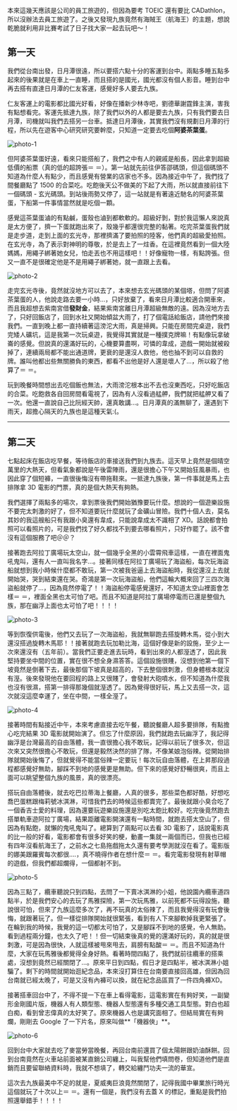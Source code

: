 <!--
[date]: 2011-08-29
[title]:     去南投找尋一個大秘寶
[name]:          find-one-piece-in-nantou
[tag]:          九族文化村, 日月潭, One Piece
[photo]:    http://i.minus.com/jftSnT6v9wRo1.png
-->

本來這幾天應該是公司的員工旅遊的，但因為要考 TOEIC 還有要比 CADathlon，所以沒辦法去員工旅遊了。之後又發現九族竟然有海賊王（航海王）的主題，想說乾脆就利用非比賽考試了日子找大家一起去玩吧～！

## 第一天

我們從台南出發，日月潭很遠，所以要搭六點十分的客運到台中。兩點多睡五點多起來的後果就是在車上一直睡，而且搭的是國光，國光都沒有個人影音。睡到台中再去搭有直達日月潭的仁友客運，感覺好多人要去九族。

仁友客運上的電影都比國光好看，好像在播新少林寺吧，劉德華謝霆鋒主演，害我有點想看完。客運先抵達九族，除了我們以外的人都是要去九族，只有我們要去日月潭，司機就叫我們去搭另一台車。抵達日月潭後，其實我們沒有規劃日月潭的行程，所以先在遊客中心研究研究要幹麼，只知道一定要去吃個**阿婆茶葉蛋**。

![photo-1][p1]

但阿婆茶葉蛋好遠，看來只能搭船了，我們之中有人的親戚是船長，因此拿到超級低價的船票（真的低的超誇張＝ ＝）。第一站就先前往伊答邵碼頭，但這個碼頭不知道為什麼人有點少，而且感覺有營業的店家也不多。因為接近中午了，我們找了間餐廳點了 1500 的合菜吃。吃飽後天公不做美的下起了大雨，所以就直接前往下一個碼頭 - 玄光碼頭。到站後雨勢又停了，這一站就是有著遠近馳名的阿婆茶葉蛋，下船第一件事情當然就是吃個一顆。

感覺這茶葉蛋滷的有點鹹，蛋殼也滷到都軟軟的。超級好剝，對於我這懶人來說真是太方便了，擠一下蛋就跑出來了，殼幾乎都還很完整的黏著。吃完茶葉蛋我們就是走步道，走到上面的玄光寺，那裡擠滿了要拍照的陸客，他們真的超級愛拍照。在玄光寺，為了表示對神明的尊敬，於是去上了一炷香。在這裡竟然看到一個大陸媽媽，用繩子綁著她女兒，怕走丟也不用這樣吧！！好像寵物一樣，有點誇張。但又一直不是很確定他是不是用繩子綁著她，就一直跟上去看。

![photo-2][p2]

走完玄光寺後，竟然就沒地方可以去了，本來想去玄光碼頭的某個塔，但問了阿婆茶葉蛋的人，他說走路去要一小時...，只好放棄了，看來日月潭比較適合開車來，而且我超想去紫南宮借**發財金**，結果紫南宮離日月潭超級無敵的遠。因為沒地方去了，只好回飯店了，回到水社又開始傾盆大雨了，打了個電話給飯店，請他們來接我們。一直到晚上都一直持續著這滂沱大雨，真是掃興。只能在房間完桌遊，我們完矮人礦坑，這是我第一次玩桌遊，我覺得其實就是一種撲克牌嘛！有點像玩拿破崙的感覺。但說真的還滿好玩的，心機要算盡啊，可憐的韋成，遊戲一開始就被殺掉了，連續兩局都不能出通道牌，更衰的是還沒人救他，他也抽不到可以自救的牌。誰叫他都出些無關勝負的東西，都看不出他是好人還是壞人了...，所以殺了他算了＝ ＝。

玩到晚餐時間想出去吃個飯也無法，大雨滂沱根本出不去也沒東西吃，只好吃飯店的合菜。吃飽救各自回房間看電視了，因為有人沒看過艋舺，我們就把艋舺又看了一次。他還一直說自己比阮經天帥，還真敢講...。日月潭真的滿無聊了，還遇到下雨天，超擔心隔天的九族也是這種天氣:(。

- - - - - - - - - -

## 第二天

七點起床在飯店吃早餐，等待飯店的車接送我們到九族去。這天早上竟然是個晴空萬里的大熱天，但看氣象都說是午後雷陣雨，還是很擔心下午又開始狂風暴雨，也因此穿了個短褲，一直很後悔沒有帶拖鞋來。一抵達九族後，第一件事就是馬上去排隊拿 3D 電影的門票，真的是個大熱天有夠熱。

我們選擇了兩點多的場次，拿到票後我們開始猶豫要玩什麼。想說的一個遊樂設施不要完太刺激的好了，但不知道要玩什麼就玩了金礦山冒險。我們十個人去，莫名其妙的我這艘船只有我跟小臭還有韋成，只能說韋成太不識相了 XD。話說都會拍照可以看照片的，可是我們找了好久都找不到要去哪看照片，只好作罷了。該不會沒有這個服務了吧＠＠？

接著跑去阿拉丁廣場玩太空山，就一個幾乎全黑的小雲霄飛車這樣，一直在裡面鬼吼鬼叫，還有人一直叫我名字...。接著同樣在阿拉丁廣場玩了海盜船，每次玩海盜船就想到我小時候什麼都不敢玩，第一次被我爸逼上去海盜船時，我從還沒上去就開始哭，哭到結束還在哭。奇鴻是第一次玩海盜船，他們這輪大概來回了三四次海盜船就停了...，因為竟然停電了！！海盜船停電感覺還好，不知道太空山裡面會怎樣＝ ＝，裡面全黑也太可怕了吧。而且不知道是阿拉丁廣場停電而已還是整個九族，那在幽浮上面也太可怕了吧！！！！

![photo-3][p3]

等到恢復供電後，他們又去玩了一次海盜船，我就無聊跑去搭旋轉木馬，從小到大還沒搭過旋轉木馬耶！！接著就跑去玩加勒比海，這個好像是新的設施，至少上一次來還沒有（五年前）。當我們正要走進去玩時，看到出來的人都溼透了，因此我堅持要坐中間的位置，實在很不想全身濕答答。這個設施很賤，沒想到他第一個下坡竟然是倒著下去，最後那個下坡真是超高的，下去整個很刺激，但身體根本就沒有溼。後來發現他在要回程的路上又很賤了，會發射大砲噴水，但不知道為什麼我也沒有很濕，搭第一排得那幾個就溼透了。因為覺得很好玩，馬上又去搭一次，這次就沒這麼幸運了，坐在中間，一樣全溼了。


![photo-4][p4]

接著時間有點接近中午，本來考慮直接去吃午餐，聽說餐廳人超多要排隊，有點擔心吃完結果 3D 電影就開始演了。但忘了什麼原因，我們就跑去玩幽浮了，我記得幽浮是台灣最高的自由落體，我一直很擔心我不敢玩，記得以前玩了很多次，但這次來又突然很擔心不敢玩，但還是毅然決然的排了隊，不像某娘泡俗辣。從開始排隊就開始後悔了，但就覺得不能當俗辣一定要玩！每次玩自由落體，在上昇那段過程都感覺好無助，腳踩不到地的感覺更是無助。但下來的感覺好舒暢很爽，而且上面可以眺望整個九族的風景，真的很漂亮。


搭玩自由落體後，就去吃巴拉蒂海上餐廳，人真的很多，那些菜色都好酷，好想吃喬巴蛋糕跟梅莉號冰淇淋，可惜我們去的時候這些都賣完了。最後就跟小臭合吃了一個香吉士愛的料理，因為還要玩遊樂設施還是別吃太飽比較好。吃完後竟然跑去搭單軌車遊阿拉丁廣場，結果距離電影開演還有一點時間，就跑去搭太空山了，但因為有點飽，就懶的鬼吼鬼叫了。總算到了兩點可以去看 3D 電影了，話說電影真的比一般的好看，電影都會有很多好笑的梗，動畫一集就一兩個而已，但我也已經有四年沒看航海王了，之前水之七島拖戲拖太久還有要考學測就沒在看了。電影版的娜美跟羅賓每次都很....，真不曉得作者在想什麼＝ ＝。看完電影發現有射草帽的遊戲，但我們都超爛得，一個都射不到。

![photo-5][p5]

因為三點了，纜車聽說只到四點，去問了一下賣冰淇淋的小姐，他說園內纜車道四點半，於是我們安心的去玩了馬雅探險，第一次玩馬雅，以前死都不玩得設施，聽說很可怕，但來了九族這麼多次了，再不玩真的太俗辣了，而且我覺得沒有玩會後悔，就跟著玩了。但一樣從排隊開始就很緊張，看到有人下來腳軟掉我更緊張了。在輪到我的時候，我覺的這一切都太可怕了，又是腳踩不到地的感覺，令人無助。看到過程兩分鐘，也太久了吧！！但一切結束後真的覺的還滿好玩的，真的就是很刺激，可是因為很快，人就這樣被甩來甩去，肩膀有點酸＝ ＝。而且不知道為什麼，大家在玩馬雅後都覺得全身好熱。看著時間四點了，我們就前往纜車的搭乘處，沒想到竟然已經關閉了...。原來平日到四點，假日才是四點半，被冰淇淋小姐騙了。剩下的時間就開始逛紀念品，本來沒打算住在台南要直接回高雄，但因為回台南就已經太晚了，可是又沒有內褲可以換，就在紀念品區買了一件四角褲XD。

接著搭車回台中了，不得不提一下在車上看得電影，這電影實在有夠好笑，一副變形金剛國片版，機器人有人類型態、機器人型態還有多種交通工具型態。對白也超白痴，看到曾志偉真的太好笑了。原來機器人也是講究面相了。但結局實在有夠爛，剛剛去  Google 了一下片名，原來叫做**「機器俠」**。

![photo-6][p6]

回到台中大家就去吃了麥當勞當晚餐，再回台南前還買了個太陽餅跟奶油酥餅。回到台南竟然在火車站前面被某直銷公司纏上，叫我幫他們填問卷，但知道他們是直銷而且要留聯絡資料時，我就不想填了，轉交給纏鬥功夫一流的華宣。

這次去九族最美中不足的就是，夏威夷巨浪竟然關閉了，記得我國中畢業旅行時光這個就玩了十次以上＝ ＝。還有一個是，我們沒有去蓋 X 的標記，重點是我們拍照還舉錯手！！！！


[p1]: http://i.minus.com/jbwHtG9XpngwXe.png
[p2]: http://i.minus.com/i0SRVUdyLctPX.png
[p3]: http://i.minus.com/ibkhdUW0t64SQh.png
[p4]: http://i.minus.com/jbqsuiU05TkDGc.png
[p5]: http://i.minus.com/jb01EsRJRHOiW5.png
[p6]: http://i.minus.com/jbdaUvYgRXfXKi.png

